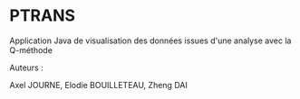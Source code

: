 # PTRANS
Application Java de visualisation des données issues d'une analyse avec la Q-méthode


Auteurs :

Axel JOURNE, Elodie BOUILLETEAU, Zheng DAI
